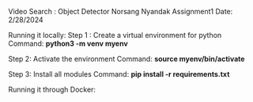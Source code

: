 Video Search : Object Detector
Norsang Nyandak Assignment1 Date: 2/28/2024

Running it locally:
Step 1 : Create a virtual environment for python
Command: **python3 -m venv myenv**

Step 2: Activate the environment
Command: **source myenv/bin/activate**

Step 3: Install all modules
Command: **pip install -r requirements.txt**

Running it through Docker:
